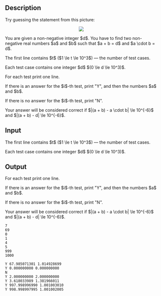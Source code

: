 ## Description

<div><p>Try guessing the statement from this picture: </p><center> <img class="tex-graphics" src="file://QufsQEE1.png" style="max-width: 100.0%;max-height: 100.0%;"> </center><p>You are given a non-negative integer $d$. You have to find two non-negative real numbers $a$ and $b$ such that $a + b = d$ and $a \cdot b = d$.</p></div><div class="input-specification"><p>The first line contains $t$ ($1 \le t \le 10^3$) — the number of test cases.</p><p>Each test case contains one integer $d$ $(0 \le d \le 10^3)$.</p></div><div class="output-specification"><p>For each test print one line.</p><p>If there is an answer for the $i$-th test, print "Y", and then the numbers $a$ and $b$.</p><p>If there is no answer for the $i$-th test, print "N".</p><p>Your answer will be considered correct if $|(a + b) - a \cdot b| \le 10^{-6}$ and $|(a + b) - d| \le 10^{-6}$.</p></div>

## Input

<p>The first line contains $t$ ($1 \le t \le 10^3$) — the number of test cases.</p><p>Each test case contains one integer $d$ $(0 \le d \le 10^3)$.</p>

## Output

<p>For each test print one line.</p><p>If there is an answer for the $i$-th test, print "Y", and then the numbers $a$ and $b$.</p><p>If there is no answer for the $i$-th test, print "N".</p><p>Your answer will be considered correct if $|(a + b) - a \cdot b| \le 10^{-6}$ and $|(a + b) - d| \le 10^{-6}$.</p>





```input1
7
69
0
1
4
5
999
1000
```




```output1
Y 67.985071301 1.014928699
Y 0.000000000 0.000000000
N
Y 2.000000000 2.000000000
Y 3.618033989 1.381966011
Y 997.998996990 1.001003010
Y 998.998997995 1.001002005
```


